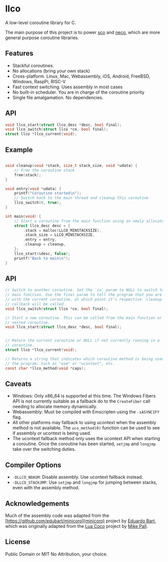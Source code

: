 # llco

A low-level coroutine library for C.

The main purpose of this project is to power
[sco](https://github.com/tidwall/sco) and
[neco](https://github.com/tidwall/neco), which are more general purpose
coroutine libraries.

## Features

- Stackful coroutines. 
- No allocations (bring your own stack)
- Cross-platform. Linux, Mac, Webassembly, iOS, Android, FreeBSD, Windows, RaspPi, RISC-V
- Fast context switching. Uses assembly in most cases
- No built-in scheduler. You are in charge of the coroutine priority
- Single file amalgamation. No dependencies.

## API

```C
void llco_start(struct llco_desc *desc, bool final);
void llco_switch(struct llco *co, bool final);
struct llco *llco_current(void);
```

## Example

```C

void cleanup(void *stack, size_t stack_size, void *udata) {
    // Free the coroutine stack
    free(stack);
}

void entry(void *udata) {
    printf("Coroutine started\n");
    // Switch back to the main thread and cleanup this coroutine
    llco_switch(0, true);
}

int main(void) {
    // Start a coroutine from the main function using an newly allocated stack.
    struct llco_desc desc = {
        .stack = malloc(LLCO_MINSTACKSIZE),
        .stack_size = LLCO_MINSTACKSIZE,
        .entry = entry,
        .cleanup = cleanup,
    };
    llco_start(&desc, false);
    printf("Back to main\n");
}

```

## API

```C
// Switch to another coroutine. Set the `co` param to NULL to switch to the 
// main function. Use the final param to tell the program that you are done
// with the current coroutine, at which point it's respective `cleanup` 
// callback will be called.
void llco_switch(struct llco *co, bool final);

// Start a new coroutine. This can be called from the main function or a 
// nested coroutine.
void llco_start(struct llco_desc *desc, bool final);


// Return the current coroutine or NULL if not currently running in a
// coroutine.
struct llco *llco_current(void);

// Returns a string that indicates which coroutine method is being used by
// the program. Such as "asm" or "ucontext", etc.
const char *llco_method(void *caps);
```

## Caveats

- Windows: Only x86_64 is supported at this time. The Windows Fibers API is not 
  currently suitable as a fallback do to the `CreateFiber` call needing to
  allocate memory dynamically.
- Webassembly: Must be compiled with Emscripten using the `-sASYNCIFY` flag.
- All other platforms may fallback to using ucontext when the assembly method
  is not available. The `uco_method(0)` function can be used to see if assembly
  or ucontext is being used.
- The ucontext fallback method only uses the ucontext API when starting a
  coroutine. Once the coroutine has been started, `setjmp` and `longjmp` take
  over the switching duties.

## Compiler Options

- `-DLLCO_NOASM`: Disable assembly. Use ucontext fallback instead.
- `-DLLCO_STACKJMP`: Use `setjmp` and `longjmp` for jumping between stacks, 
   even with the assembly method.

## Acknowledgements

Much of the assembly code was adapted from the [https://github.com/edubart/minicoro](minicoro)
project by [Eduardo Bart](https://github.com/edubart), which was originally
adapted from the [Lua Coco](https://coco.luajit.org) project by
[Mike Pall](https://github.com/MikePall).

## License

Public Domain or MIT No Attribution, your choice.
